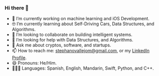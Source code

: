 ### Hi there 👋

- 🔭 I’m currently working on machine learning and iOS Development.
- 🤓 I’m currently learning about Self-Driving Cars, Data Structures, and Algorithms.
- 🧠 I’m looking to collaborate on building intelligent systems.
- 🤔 I’m looking for help with Data Structures, and Algorithms.
- 💬 Ask me about cryptos, software, and startups.
- 📫 How to reach me: stephanovallejom@gmail.com, or my [LinkedIn Profile](https://www.linkedin.com/in/felipe-vallejo-200188/).
- 😄 Pronouns: He/Him.
- 👨🏻‍💻 Languages: Spanish, English, Mandarin, Swift, Python, and C++.
